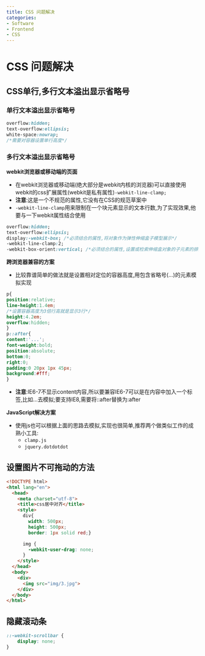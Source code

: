 ```yaml
---
title: CSS 问题解决
categories:
- Software
- Frontend
- CSS
---
```

# CSS 问题解决

## CSS单行,多行文本溢出显示省略号

### 单行文本溢出显示省略号

```css
overflow:hidden;
text-overflow:ellipsis;
white-space:nowrap;
/*需要对容器设置单行高度*/
```

### 多行文本溢出显示省略号

**webkit浏览器或移动端的页面**

- 在webkit浏览器或移动端(绝大部分是webkit内核的浏览器)可以直接使用webkit的css扩展属性(webkit是私有属性)`-webkit-line-clamp;`
- **注意**:这是一个不规范的属性,它没有在CSS的规范草案中
- `-webkit-line-clamp`用来限制在一个块元素显示的文本行数,为了实现效果,他要与一下webkit属性结合使用

```css
overflow:hidden;
text-overflow:ellipsis;
display:-webkit-box; /*必须结合的属性,将对象作为弹性伸缩盒子模型展示*/
-webkit-line-clamp:2;
-webkit-box-orient:vertical; /*必须结合的属性,设置或检索伸缩盒对象的子元素的排列方式*/
```

**跨浏览器兼容的方案**

- 比较靠谱简单的做法就是设置相对定位的容器高度,用包含省略号(...)的元素模拟实现

```css
p{
position:relative;
line-height:1.4em;
/*设置容器高度为3倍行高就是显示3行*/
height:4.2em;
overflow:hidden;
}
p::after{
content:'...';
font-weight:bold;
position:absolute;
bottom:0;
right:0;
padding:0 20px 1px 45px;
background:#fff;
}
```

- **注意**:IE6-7不显示content内容,所以要兼容IE6-7可以是在内容中加入一个标签,比如<span>...</span>去模拟;要支持IE8,需要将::after替换为:after

**JavaScript解决方案**

- 使用js也可以根据上面的思路去模拟,实现也很简单,推荐两个做类似工作的成熟小工具:
    - `clamp.js`
    - `jquery.dotdotdot`

## 设置图片不可拖动的方法

```html
<!DOCTYPE html>
<html lang="en">
  <head>
    <meta charset="utf-8">
    <title>css居中对齐</title>
    <style> 
      div{
        width: 500px;
        height: 500px;
        border: 1px solid red;}

      img {
        -webkit-user-drag: none;
      }
    </style>
  </head>
  <body>
    <div>
      <img src="img/3.jpg">
    </div>
  </body>
</html>
```

## 隐藏滚动条

```css
::-webkit-scrollbar {
    display: none;
}
```

